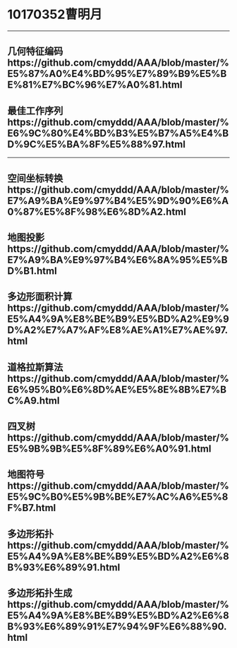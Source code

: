 10170352曹明月
==============
[跳马问题]:https://njnu-2019g-10170333.github.io/%E5%A7%93%E5%90%8D%E7%BC%96%E5%86%99.html
-------------------------------------------------------------------------------
几何特征编码https://github.com/cmyddd/AAA/blob/master/%E5%87%A0%E4%BD%95%E7%89%B9%E5%BE%81%E7%BC%96%E7%A0%81.html
---------------------------------------------------------------
最佳工作序列https://github.com/cmyddd/AAA/blob/master/%E6%9C%80%E4%BD%B3%E5%B7%A5%E4%BD%9C%E5%BA%8F%E5%88%97.html
-------------------------------------------
---------------------------------------
空间坐标转换https://github.com/cmyddd/AAA/blob/master/%E7%A9%BA%E9%97%B4%E5%9D%90%E6%A0%87%E5%8F%98%E6%8D%A2.html
-------------------------------------------------
地图投影https://github.com/cmyddd/AAA/blob/master/%E7%A9%BA%E9%97%B4%E6%8A%95%E5%BD%B1.html
----------------
多边形面积计算https://github.com/cmyddd/AAA/blob/master/%E5%A4%9A%E8%BE%B9%E5%BD%A2%E9%9D%A2%E7%A7%AF%E8%AE%A1%E7%AE%97.html
------------------------
道格拉斯算法https://github.com/cmyddd/AAA/blob/master/%E6%95%B0%E6%8D%AE%E5%8E%8B%E7%BC%A9.html
----------------------
四叉树https://github.com/cmyddd/AAA/blob/master/%E5%9B%9B%E5%8F%89%E6%A0%91.html
--------------------------------
地图符号https://github.com/cmyddd/AAA/blob/master/%E5%9C%B0%E5%9B%BE%E7%AC%A6%E5%8F%B7.html
-------------------
多边形拓扑https://github.com/cmyddd/AAA/blob/master/%E5%A4%9A%E8%BE%B9%E5%BD%A2%E6%8B%93%E6%89%91.html
-------------------------
多边形拓扑生成https://github.com/cmyddd/AAA/blob/master/%E5%A4%9A%E8%BE%B9%E5%BD%A2%E6%8B%93%E6%89%91%E7%94%9F%E6%88%90.html
------------------------
